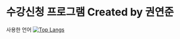 # 수강신청 프로그램 Created by 권연준

사용한 언어
[![Top Langs](https://github-readme-stats.vercel.app/api/top-langs/?username=kyunjun98)](https://github.com/kyunjun98/github-readme-stats)
